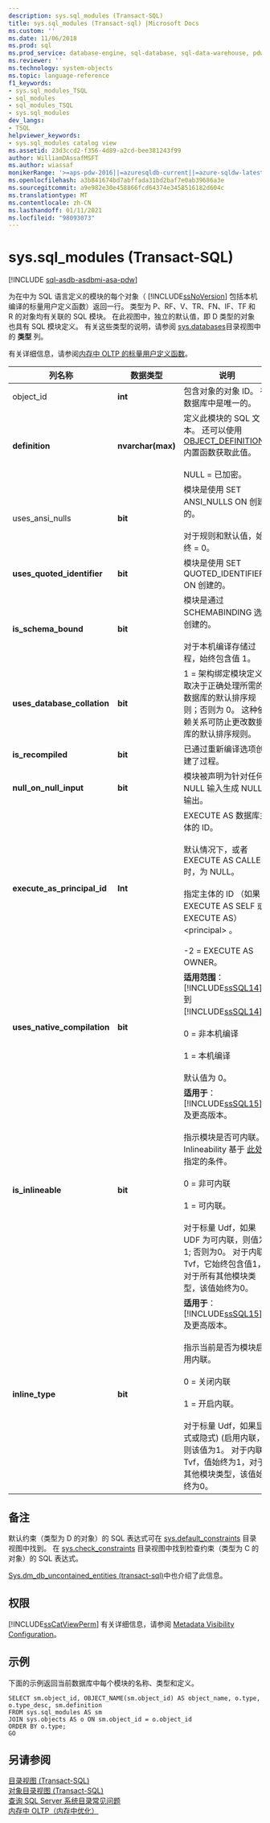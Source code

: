 ```yaml
---
description: sys.sql_modules (Transact-SQL)
title: sys.sql_modules (Transact-sql) |Microsoft Docs
ms.custom: ''
ms.date: 11/06/2018
ms.prod: sql
ms.prod_service: database-engine, sql-database, sql-data-warehouse, pdw
ms.reviewer: ''
ms.technology: system-objects
ms.topic: language-reference
f1_keywords:
- sys.sql_modules_TSQL
- sql_modules
- sql_modules_TSQL
- sys.sql_modules
dev_langs:
- TSQL
helpviewer_keywords:
- sys.sql_modules catalog view
ms.assetid: 23d3ccd2-f356-4d89-a2cd-bee381243f99
author: WilliamDAssafMSFT
ms.author: wiassaf
monikerRange: '>=aps-pdw-2016||=azuresqldb-current||=azure-sqldw-latest||>=sql-server-2016||>=sql-server-linux-2017||=azuresqldb-mi-current'
ms.openlocfilehash: a3b841674bd7abffada31bd2baf7e0ab39686a3e
ms.sourcegitcommit: a9e982e30e458866fcd64374e3458516182d604c
ms.translationtype: MT
ms.contentlocale: zh-CN
ms.lasthandoff: 01/11/2021
ms.locfileid: "98093073"
---
```

# <a name="syssql_modules-transact-sql"></a>sys.sql_modules (Transact-SQL)
[!INCLUDE [sql-asdb-asdbmi-asa-pdw](../../includes/applies-to-version/sql-asdb-asdbmi-asa-pdw.md)]

  为在中为 SQL 语言定义的模块的每个对象（ [!INCLUDE[ssNoVersion](../../includes/ssnoversion-md.md)] 包括本机编译的标量用户定义函数）返回一行。 类型为 P、RF、V、TR、FN、IF、TF 和 R 的对象均有关联的 SQL 模块。 在此视图中，独立的默认值，即 D 类型的对象也具有 SQL 模块定义。 有关这些类型的说明，请参阅 [sys.databases](../../relational-databases/system-catalog-views/sys-objects-transact-sql.md)目录视图中的 **类型** 列。  
  
 有关详细信息，请参阅[内存中 OLTP 的标量用户定义函数](../../relational-databases/in-memory-oltp/scalar-user-defined-functions-for-in-memory-oltp.md)。  
  
|列名称|数据类型|说明|  
|-----------------|---------------|-----------------|  
|object_id|**int**|包含对象的对象 ID。 在数据库中是唯一的。|  
|**definition**|**nvarchar(max)**|定义此模块的 SQL 文本。 还可以使用 [OBJECT_DEFINITION](../../t-sql/functions/object-definition-transact-sql.md) 内置函数获取此值。<br /><br /> NULL = 已加密。|  
|uses_ansi_nulls|**bit**|模块是使用 SET ANSI_NULLS ON 创建的。<br /><br /> 对于规则和默认值，始终 = 0。|  
|**uses_quoted_identifier**|**bit**|模块是使用 SET QUOTED_IDENTIFIER ON 创建的。|  
|**is_schema_bound**|**bit**|模块是通过 SCHEMABINDING 选项创建的。<br /><br /> 对于本机编译存储过程，始终包含值 1。|  
|**uses_database_collation**|**bit**|1 = 架构绑定模块定义取决于正确处理所需的数据库的默认排序规则；否则为 0。 这种依赖关系可防止更改数据库的默认排序规则。|  
|**is_recompiled**|**bit**|已通过重新编译选项创建了过程。|  
|**null_on_null_input**|**bit**|模块被声明为针对任何 NULL 输入生成 NULL 输出。|  
|**execute_as_principal_id**|**Int**|EXECUTE AS 数据库主体的 ID。<br /><br /> 默认情况下，或者 EXECUTE AS CALLER 时，为 NULL。<br /><br /> 指定主体的 ID （如果 EXECUTE AS SELF 或 EXECUTE AS） \<principal> 。<br /><br /> -2 = EXECUTE AS OWNER。|  
|**uses_native_compilation**|**bit**|**适用范围**： [!INCLUDE[ssSQL14](../../includes/sssql14-md.md)] 到 [!INCLUDE[ssSQL14](../../includes/sssql14-md.md)]。<br /><br /> 0 = 非本机编译<br /><br /> 1 = 本机编译<br /><br /> 默认值为 0。|  
|**is_inlineable**|**bit**|**适用于**：[!INCLUDE[ssSQL15](../../includes/sssqlv15-md.md)] 及更高版本。<br/><br />指示模块是否可内联。 Inlineability 基于 [此处](../user-defined-functions/scalar-udf-inlining.md#inlineable-scalar-udfs-requirements)指定的条件。<br /><br /> 0 = 非可内联<br /><br /> 1 = 可内联。 <br /><br /> 对于标量 Udf，如果 UDF 为可内联，则值为 1; 否则为0。 对于内联 Tvf，它始终包含值1，对于所有其他模块类型，该值始终为0。<br />|  
|**inline_type**|**bit**|**适用于**：[!INCLUDE[ssSQL15](../../includes/sssqlv15-md.md)] 及更高版本。<br /><br />指示当前是否为模块启用内联。 <br /><br />0 = 关闭内联<br /><br /> 1 = 开启内联。<br /><br /> 对于标量 Udf，如果显式或隐式)  (启用内联，则该值为1。 对于内联 Tvf，值始终为1，对于其他模块类型，该值始终为0。<br />|  

  
## <a name="remarks"></a>备注  
 默认约束（类型为 D 的对象）的 SQL 表达式可在 [sys.default_constraints](../../relational-databases/system-catalog-views/sys-default-constraints-transact-sql.md) 目录视图中找到。 在 [sys.check_constraints](../../relational-databases/system-catalog-views/sys-check-constraints-transact-sql.md) 目录视图中找到检查约束（类型为 C 的对象）的 SQL 表达式。  
  
 [Sys.dm_db_uncontained_entities &#40;transact-sql&#41;](../../relational-databases/system-dynamic-management-views/sys-dm-db-uncontained-entities-transact-sql.md)中也介绍了此信息。  
  
## <a name="permissions"></a>权限  
 [!INCLUDE[ssCatViewPerm](../../includes/sscatviewperm-md.md)] 有关详细信息，请参阅 [Metadata Visibility Configuration](../../relational-databases/security/metadata-visibility-configuration.md)。  
  
## <a name="examples"></a>示例  
 下面的示例返回当前数据库中每个模块的名称、类型和定义。  
  
```  
SELECT sm.object_id, OBJECT_NAME(sm.object_id) AS object_name, o.type, o.type_desc, sm.definition  
FROM sys.sql_modules AS sm  
JOIN sys.objects AS o ON sm.object_id = o.object_id  
ORDER BY o.type;  
GO  
```  
  
## <a name="see-also"></a>另请参阅  
 [目录视图 (Transact-SQL)](../../relational-databases/system-catalog-views/catalog-views-transact-sql.md)   
 [对象目录视图 (Transact-SQL)](../../relational-databases/system-catalog-views/object-catalog-views-transact-sql.md)   
 [查询 SQL Server 系统目录常见问题](../../relational-databases/system-catalog-views/querying-the-sql-server-system-catalog-faq.md)   
 [内存中 OLTP（内存中优化）](../../relational-databases/in-memory-oltp/in-memory-oltp-in-memory-optimization.md)  
  
  
